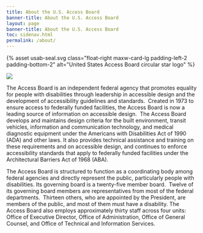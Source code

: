 ```yaml
---
title: About the U.S. Access Board
banner-title: About the U.S. Access Board
layout: page
banner-title: About the U.S. Access Board
toc: sidenav.html
permalink: /about/
---
```



{% asset usab-seal.svg class="float-right maxw-card-lg padding-left-2 padding-bottom-2" alt="United States Access Board circular star logo" %}

<img src=foo.png img-alt="hello world">

The Access Board is an independent federal agency that promotes equality for people with disabilities through leadership in accessible design and the development of accessibility guidelines and standards.&nbsp;
Created in 1973 to ensure access to federally funded facilities, the Access Board is now a leading source of information on accessible design.&nbsp;
The Access Board develops and maintains design criteria for the built environment, transit vehicles, information and communication technology, and medical diagnostic equipment under the Americans with Disabilities Act of 1990 (ADA) and other laws.  It also provides technical assistance and training on these requirements and on accessible design, and continues to enforce accessibility standards that apply to federally funded facilities under the Architectural Barriers Act of 1968 (ABA).

The Access Board is structured to function as a coordinating body among federal agencies and directly represent the public, particularly people with disabilities. Its governing board is a twenty-five member board.&nbsp;
Twelve of its governing board members are representatives from most of the federal departments.&nbsp;
Thirteen others, who are appointed by the President, are members of the public, and most of them must have a disability. The Access Board also employs approximately thirty staff across four units: Office of Executive Director, Office of Administration, Office of General Counsel, and Office of Technical and Information Services. 
